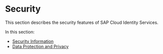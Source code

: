 <!-- loioe7a80f1aa2484319be5fce2a3acb7570 -->

# Security

This section describes the security features of SAP Cloud Identity Services.



In this section:

-   [Security Information](security-information-6e88d82.md)
-   [Data Protection and Privacy](data-protection-and-privacy-7a7f3ae.md)

